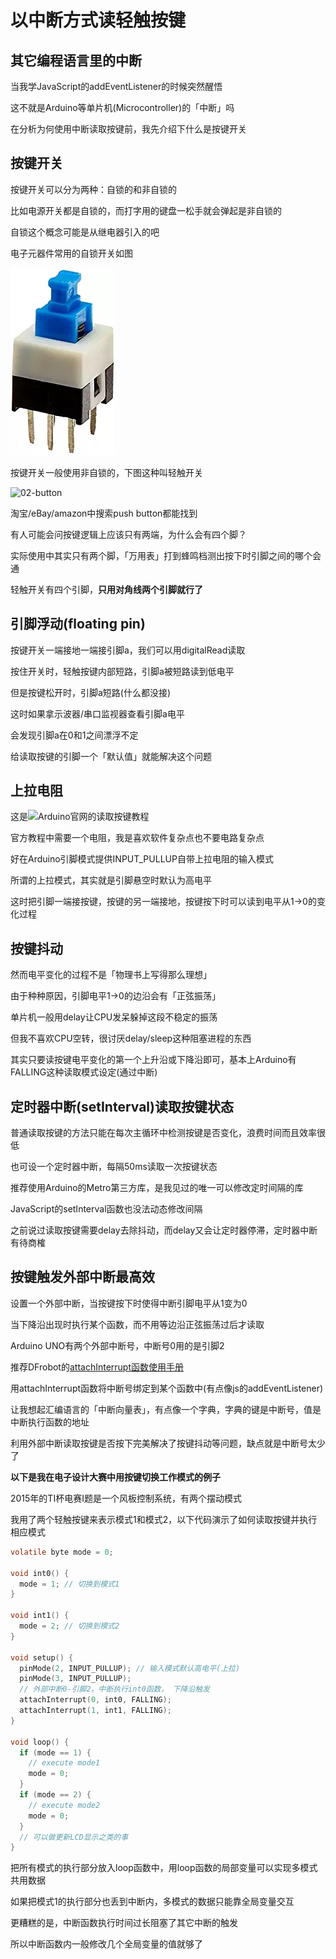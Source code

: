 
# 以中断方式读轻触按键

## 其它编程语言里的中断

当我学JavaScript的addEventListener的时候突然醒悟

这不就是Arduino等单片机(Microcontroller)的「中断」吗

在分析为何使用中断读取按键前，我先介绍下什么是按键开关

## 按键开关

按键开关可以分为两种：自锁的和非自锁的

比如电源开关都是自锁的，而打字用的键盘一松手就会弹起是非自锁的

自锁这个概念可能是从继电器引入的吧

电子元器件常用的自锁开关如图

![01-selft-lock-button](01-selft-lock-button.png "01-selft-lock-button")

按键开关一般使用非自锁的，下图这种叫轻触开关

![02-button](02-button.png "02-button")

淘宝/eBay/amazon中搜索push button都能找到

有人可能会问按键逻辑上应该只有两端，为什么会有四个脚？

实际使用中其实只有两个脚，「万用表」打到蜂鸣档测出按下时引脚之间的哪个会通

轻触开关有四个引脚，**只用对角线两个引脚就行了**

## 引脚浮动(floating pin)

按键开关一端接地一端接引脚a，我们可以用digitalRead读取

按住开关时，轻触按键内部短路，引脚a被短路读到低电平

但是按键松开时，引脚a短路(什么都没接)

这时如果拿示波器/串口监视器查看引脚a电平

会发现引脚a在0和1之间漂浮不定

给读取按键的引脚一个「默认值」就能解决这个问题

## 上拉电阻

这是![Arduino官网的读取按键教程](https://www.arduino.cc/en/Tutorial/Pushbutton)

官方教程中需要一个电阻，我是喜欢软件复杂点也不要电路复杂点

好在Arduino引脚模式提供INPUT_PULLUP自带上拉电阻的输入模式

所谓的上拉模式，其实就是引脚悬空时默认为高电平

这时把引脚一端接按键，按键的另一端接地，按键按下时可以读到电平从1->0的变化过程

## 按键抖动

然而电平变化的过程不是「物理书上写得那么理想」

由于种种原因，引脚电平1->0的边沿会有「正弦振荡」

单片机一般用delay让CPU发呆躲掉这段不稳定的振荡

但我不喜欢CPU空转，很讨厌delay/sleep这种阻塞进程的东西

其实只要读按键电平变化的第一个上升沿或下降沿即可，基本上Arduino有FALLING这种读取模式设定(通过中断)

## 定时器中断(setInterval)读取按键状态

普通读取按键的方法只能在每次主循环中检测按键是否变化，浪费时间而且效率很低

也可设一个定时器中断，每隔50ms读取一次按键状态

推荐使用Arduino的Metro第三方库，是我见过的唯一可以修改定时间隔的库

JavaScript的setInterval函数也没法动态修改间隔

之前说过读取按键需要delay去除抖动，而delay又会让定时器停滞，定时器中断有待商榷

## 按键触发外部中断最高效

设置一个外部中断，当按键按下时使得中断引脚电平从1变为0

当下降沿出现时执行某个函数，而不用等边沿正弦振荡过后才读取

Arduino UNO有两个外部中断号，中断号0用的是引脚2

推荐DFrobot的[attachInterrupt函数使用手册](http://wiki.dfrobot.com.cn/index.php?title=Arduino%E7%BC%96%E7%A8%8B%E5%8F%82%E8%80%83%E6%89%8B%E5%86%8C#attachInterrupt.28.29)

用attachInterrupt函数将中断号绑定到某个函数中(有点像js的addEventListener)

让我想起汇编语言的「中断向量表」，有点像一个字典，字典的键是中断号，值是中断执行函数的地址

利用外部中断读取按键是否按下完美解决了按键抖动等问题，缺点就是中断号太少了

**以下是我在电子设计大赛中用按键切换工作模式的例子**

2015年的TI杯电赛I题是一个风板控制系统，有两个摆动模式

我用了两个轻触按键来表示模式1和模式2，以下代码演示了如何读取按键并执行相应模式

```c
volatile byte mode = 0;

void int0() {
  mode = 1; // 切换到模式1
}

void int1() {
  mode = 2; // 切换到模式2
}

void setup() {
  pinMode(2, INPUT_PULLUP); // 输入模式默认高电平(上拉)
  pinMode(3, INPUT_PULLUP);
  // 外部中断0-引脚2，中断执行int0函数， 下降沿触发
  attachInterrupt(0, int0, FALLING);
  attachInterrupt(1, int1, FALLING);
}

void loop() {
  if (mode == 1) {
    // execute mode1
    mode = 0;
  }
  if (mode == 2) {
    // execute mode2
    mode = 0;
  }
  // 可以做更新LCD显示之类的事
}
```

把所有模式的执行部分放入loop函数中，用loop函数的局部变量可以实现多模式共用数据

如果把模式1的执行部分也丢到中断内，多模式的数据只能靠全局变量交互

更糟糕的是，中断函数执行时间过长阻塞了其它中断的触发

所以中断函数内一般修改几个全局变量的值就够了

